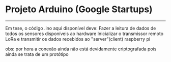 # Projeto Arduino (Google Startups)
----------
Em tese, o código .ino aqui disponível deve:
	Fazer a leitura de dados de todos os sensores disponíveis ao hardware
	Inicializar o transmissor remoto LoRa
	e transmitir os dados recebidos ao "server"(client) raspberry pi

obs: por hora a conexão ainda não está devidamente criptografada pois ainda se trata de um protótipo


